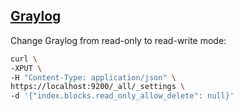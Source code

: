 ## [Graylog](https://docs.graylog.org/)

Change Graylog from read-only to read-write mode:
```bash
curl \
-XPUT \
-H "Content-Type: application/json" \
https://localhost:9200/_all/_settings \
-d '{"index.blocks.read_only_allow_delete": null}'
```
